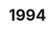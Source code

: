 ---
title: '1994'
indice: 0.35222596394287686
countries:
- title: Australia
  code: AUS
  indice: 0.4001838981576353
- title: Austria
  code: AUT
  indice: 0.35186458663242626
- title: Czechia
  code: CZE
  indice: 0.31507541526768384
- title: Denmark
  code: DNK
  indice: 0.3948997213916896
- title: Finland
  code: FIN
  indice: 0.34732464558709625
- title: France
  code: FRA
  indice: 0.4163042982907296
- title: Germany
  code: DEU
  indice: 0.3817238214102416
- title: Italy
  code: ITA
  indice: 0.36711180868110355
- title: Japan
  code: JPN
  indice: 0.3421836499387048
- title: Korea
  code: KOR
  indice: 0.3097887925336543
- title: Mexico
  code: MEX
  indice: 0.3428867197875506
- title: Netherlands
  code: NLD
  indice: 0.3985608374464441
- title: New Zealand
  code: NZL
  indice: 0.37836430553489314
- title: Norway
  code: NOR
  indice: 0.368172012403226
- title: Sweden
  code: SWE
  indice: 0.38444334631506566
- title: Switzerland
  code: CHE
  indice: 0.22660370679895947
- title: United Kingdom
  code: GBR
  indice: 0.42270964317941717
- title: China
  code: CHN
  indice: 0.23005372187348536
- title: South Africa
  code: ZAF
  indice: 0.3598507369396547
- title: Costa Rica
  code: CRI
  indice: 0.3064136106878758
---